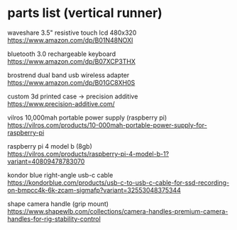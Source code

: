 # parts list (vertical runner)

waveshare 3.5" resistive touch lcd 480x320  
https://www.amazon.com/dp/B01N48NOXI

bluetooth 3.0 rechargeable keyboard  
https://www.amazon.com/dp/B07XCP3THX

brostrend dual band usb wireless adapter  
https://www.amazon.com/dp/B01GC8XH0S

custom 3d printed case → precision additive  
https://www.precision-additive.com/

vilros 10,000mah portable power supply (raspberry pi)  
https://vilros.com/products/10-000mah-portable-power-supply-for-raspberry-pi

raspberry pi 4 model b (8gb)  
https://vilros.com/products/raspberry-pi-4-model-b-1?variant=40809478783070

kondor blue right-angle usb-c cable  
https://kondorblue.com/products/usb-c-to-usb-c-cable-for-ssd-recording-on-bmpcc4k-6k-zcam-sigmafp?variant=32553048375344

shape camera handle (grip mount)  
https://www.shapewlb.com/collections/camera-handles-premium-camera-handles-for-rig-stability-control
